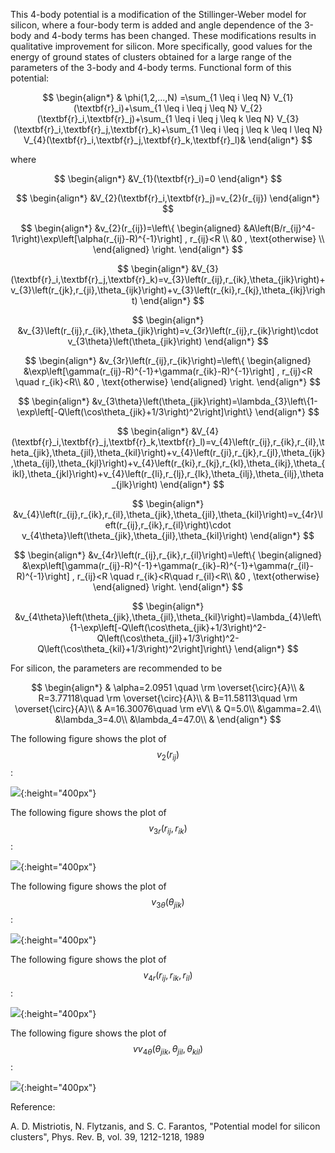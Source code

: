 This 4-body potential is a modification of the Stillinger-Weber model for silicon, where a four-body term is added and angle dependence of the 3-body and 4-body terms has been changed. These modifications results in qualitative improvement for silicon. More specifically, good values for the energy of ground states of clusters obtained for a large range of the parameters of the 3-body and 4-body terms. 
Functional form of this potential:

$$
\begin{align*}
 & \phi(1,2,...,N) =\sum_{1 \leq i \leq N} V_{1}(\textbf{r}_i)+\sum_{1 \leq i \leq j \leq N} V_{2}(\textbf{r}_i,\textbf{r}_j)+\sum_{1 \leq i \leq j \leq k \leq N} V_{3}(\textbf{r}_i,\textbf{r}_j,\textbf{r}_k)+\sum_{1 \leq i \leq j \leq k \leq l \leq N} V_{4}(\textbf{r}_i,\textbf{r}_j,\textbf{r}_k,\textbf{r}_l)&
\end{align*}
$$

where

$$ 
\begin{align*}
&V_{1}(\textbf{r}_i)=0
\end{align*}
$$

$$ 
\begin{align*}
&V_{2}(\textbf{r}_i,\textbf{r}_j)=v_{2}(r_{ij})
\end{align*}
$$

$$ 
\begin{align*}
&v_{2}(r_{ij})=\left\{
\begin{aligned}
&A\left(B/r_{ij}^4-1\right)\exp\left[\alpha(r_{ij}-R)^{-1}\right] , r_{ij}<R \\
&0 , \text{otherwise} \\
\end{aligned}
\right.
\end{align*}
$$

$$ 
\begin{align*}
&V_{3}(\textbf{r}_i,\textbf{r}_j,\textbf{r}_k)=v_{3}\left(r_{ij},r_{ik},\theta_{jik}\right)+v_{3}\left(r_{jk},r_{ji},\theta_{ijk}\right)+v_{3}\left(r_{ki},r_{kj},\theta_{ikj}\right)
\end{align*}
$$

$$ 
\begin{align*}
&v_{3}\left(r_{ij},r_{ik},\theta_{jik}\right)=v_{3r}\left(r_{ij},r_{ik}\right)\cdot v_{3\theta}\left(\theta_{jik}\right)
\end{align*}
$$

$$ 
\begin{align*}
&v_{3r}\left(r_{ij},r_{ik}\right)=\left\{
\begin{aligned}
&\exp\left[\gamma(r_{ij}-R)^{-1}+\gamma(r_{ik}-R)^{-1}\right] ,  r_{ij}<R \quad   r_{ik}<R\\
&0  ,  \text{otherwise}
\end{aligned}
\right.
\end{align*}
$$

$$ 
\begin{align*}
&v_{3\theta}\left(\theta_{jik}\right)=\lambda_{3}\left\{1-\exp\left[-Q\left(\cos\theta_{jik}+1/3\right)^2\right]\right\}
\end{align*}
$$

$$ 
\begin{align*}
&V_{4}(\textbf{r}_i,\textbf{r}_j,\textbf{r}_k,\textbf{r}_l)=v_{4}\left(r_{ij},r_{ik},r_{il},\theta_{jik},\theta_{jil},\theta_{kil}\right)+v_{4}\left(r_{ji},r_{jk},r_{jl},\theta_{ijk},\theta_{ijl},\theta_{kjl}\right)+v_{4}\left(r_{ki},r_{kj},r_{kl},\theta_{ikj},\theta_{ikl},\theta_{jkl}\right)+v_{4}\left(r_{li},r_{lj},r_{lk},\theta_{ilj},\theta_{ilj},\theta_{jlk}\right)
\end{align*}
$$

$$ 
\begin{align*}
&v_{4}\left(r_{ij},r_{ik},r_{il},\theta_{jik},\theta_{jil},\theta_{kil}\right)=v_{4r}\left(r_{ij},r_{ik},r_{il}\right)\cdot v_{4\theta}\left(\theta_{jik},\theta_{jil},\theta_{kil}\right)
\end{align*}
$$

$$ 
\begin{align*}
&v_{4r}\left(r_{ij},r_{ik},r_{il}\right)=\left\{
\begin{aligned}
&\exp\left[\gamma(r_{ij}-R)^{-1}+\gamma(r_{ik}-R)^{-1}+\gamma(r_{il}-R)^{-1}\right] ,  r_{ij}<R \quad r_{ik}<R\quad r_{il}<R\\
&0  ,  \text{otherwise}
\end{aligned}
\right.
\end{align*}
$$

$$ 
\begin{align*}
&v_{4\theta}\left(\theta_{jik},\theta_{jil},\theta_{kil}\right)=\lambda_{4}\left\{1-\exp\left[-Q\left(\cos\theta_{jik}+1/3\right)^2-Q\left(\cos\theta_{jil}+1/3\right)^2-Q\left(\cos\theta_{kil}+1/3\right)^2\right]\right\}
\end{align*}
$$

For silicon, the parameters are recommended to be

$$
\begin{align*}
& \alpha=2.0951 \quad \rm \overset{\circ}{A}\\
& R=3.77118\quad \rm \overset{\circ}{A}\\
& B=11.58113\quad \rm \overset{\circ}{A}\\
& A=16.30076\quad \rm eV\\
& Q=5.0\\
&\gamma=2.4\\
&\lambda_3=4.0\\
&\lambda_4=47.0\\
&
\end{align*}
$$

The following figure shows the plot of $$v_{2}(r_{ij})$$:

![](/wimage/MD_514777050453_000/butnowdevil/2BodyPotential){:height="400px"}

The following figure shows the plot of $$v_{3r}\left(r_{ij},r_{ik}\right)$$:

![](/wimage/MD_514777050453_000/butnowdevil/3BodyPotentialPart1){:height="400px"}

The following figure shows the plot of $$v_{3\theta}\left(\theta_{jik}\right)$$:

![](/wimage/MD_514777050453_000/butnowdevil/3BodyPotentialPart2){:height="400px"}

The following figure shows the plot of $$v_{4r}\left(r_{ij},r_{ik},r_{il}\right)$$:

![](/wimage/MD_514777050453_000/butnowdevil/4BodyPotentialPart1){:height="400px"}

The following figure shows the plot of $$vv_{4\theta}\left(\theta_{jik},\theta_{jil},\theta_{kil}\right)$$:

![](/wimage/MD_514777050453_000/butnowdevil/4BodyPotentialPart2){:height="400px"}

Reference:

A. D. Mistriotis, N. Flytzanis, and S. C. Farantos, "Potential model for silicon clusters", Phys. Rev. B, vol. 39, 1212-1218, 1989
